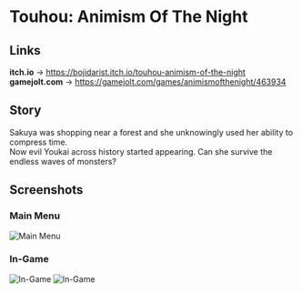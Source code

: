 # Touhou: Animism Of The Night

## Links
**itch.io** -> https://bojidarist.itch.io/touhou-animism-of-the-night  
**gamejolt.com** -> https://gamejolt.com/games/animismofthenight/463934

## Story
Sakuya was shopping near a forest and she unknowingly used her ability to compress time.  
Now evil Youkai across history started appearing. Can she survive the endless waves of monsters?

## Screenshots
### Main Menu
![Main Menu](ReadmeFiles/Screenshots/thScreenshot.png)

### In-Game
![In-Game](ReadmeFiles/Screenshots/thScreenshot2.png)
![In-Game](ReadmeFiles/Screenshots/thScreenshot3.png)